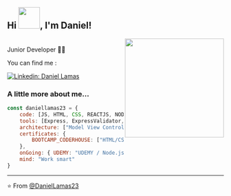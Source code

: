 
<h2> Hi <img src="https://media4.giphy.com/media/g0jg6lMcNORSlOv9Zb/giphy.gif" width="50">, I'm Daniel! </h2>

<img align='right' src="https://media3.giphy.com/media/qgQUggAC3Pfv687qPC/giphy.gif" width="230">
</br>Junior Developer 🧑‍💻 
</em></p>

You can find me :

[![Linkedin: Daniel Lamas](https://img.shields.io/badge/-DanielLamas-blue?style=flat-square&logo=Linkedin&logoColor=white&link=https://www.linkedin.com/in/daniel-lamas-656812242/)](https://www.linkedin.com/in/daniel-lamas-656812242/)


### A little more about me...  

```javascript
const daniellamas23 = {    
    code: [JS, HTML, CSS, REACTJS, NODE],
    tools: [Express, ExpressValidator, Sequelize, MySQL, Pug, TailwindCSS, DotEnv, Bcrypt, Npm],
    architecture: ["Model View Controller"],
    certificates: {
        BOOTCAMP_CODERHOUSE: ["HTML/CSS/SASS", "JavaScript", "ReactJS"]
    },
    onGoing: { UDEMY: "UDEMY / Node.js Bootcamp Web Design MVC REST API" },
    mind: "Work smart"
}
```

---

⭐️ From [@DanielLamas23](https://github.com/daniellamas23)

